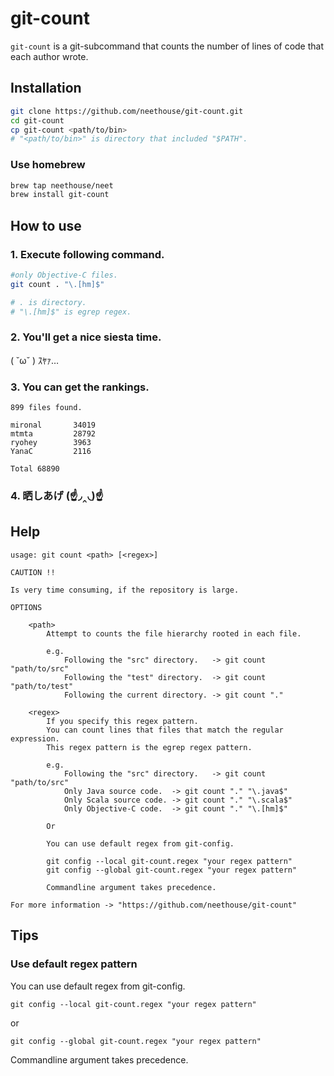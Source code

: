 # git-count

`git-count` is a git-subcommand that counts the number of lines of code that each author wrote.

## Installation

```sh
git clone https://github.com/neethouse/git-count.git
cd git-count
cp git-count <path/to/bin>
# "<path/to/bin>" is directory that included "$PATH".
```

### Use homebrew

```sh
brew tap neethouse/neet
brew install git-count
```

## How to use

### 1. Execute following command.

```sh
#only Objective-C files.
git count . "\.[hm]$"

# . is directory.
# "\.[hm]$" is egrep regex.
```
### 2. You'll get a nice siesta time.

( ˘ω˘ ) ｽﾔｧ…

### 3. You can get the rankings.

```
899 files found.

mironal       34019
mtmta         28792
ryohey        3963
YanaC         2116

Total 68890
```

### 4. 晒しあげ (☝◞‸◟)☝


## Help

```
usage: git count <path> [<regex>]

CAUTION !!

Is very time consuming, if the repository is large.

OPTIONS

    <path>
        Attempt to counts the file hierarchy rooted in each file.

        e.g.
            Following the "src" directory.   -> git count "path/to/src"
            Following the "test" directory.  -> git count "path/to/test"
            Following the current directory. -> git count "."

    <regex>
        If you specify this regex pattern.
        You can count lines that files that match the regular expression.
        This regex pattern is the egrep regex pattern.

        e.g.
            Following the "src" directory.   -> git count "path/to/src"
            Only Java source code.  -> git count "." "\.java$"
            Only Scala source code. -> git count "." "\.scala$"
            Only Objective-C code.  -> git count "." "\.[hm]$"

        Or

        You can use default regex from git-config.

        git config --local git-count.regex "your regex pattern"
        git config --global git-count.regex "your regex pattern"

        Commandline argument takes precedence.

For more information -> "https://github.com/neethouse/git-count"
```

## Tips

### Use default regex pattern

You can use default regex from git-config.

`git config --local git-count.regex "your regex pattern"`

or

`git config --global git-count.regex "your regex pattern"`

Commandline argument takes precedence.
